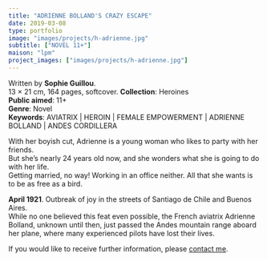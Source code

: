 ```yaml
---
title: "ADRIENNE BOLLAND'S CRAZY ESCAPE"
date: 2019-03-08
type: portfolio
image: "images/projects/h-adrienne.jpg"
subtitle: ["NOVEL 11+"]
maison: "lpm"
project_images: ["images/projects/h-adrienne.jpg"]
---
```


Written by **Sophie Guillou**.   
13 × 21 cm, 164 pages, softcover.
**Collection**: Heroines   
**Public aimed**: 11+   
**Genre**: Novel      
**Keywords**: AVIATRIX | HEROIN | FEMALE EMPOWERMENT | ADRIENNE BOLLAND | ANDES CORDILLERA

 
With her boyish cut, Adrienne is a young woman who likes to party with her friends.   
But she’s nearly 24 years old now, and she wonders what she is going to do with her life.   
Getting married, no way! Working in an office neither. All that she wants is to be as free as a bird.   

**April 1921**. 
Outbreak of joy in the streets of Santiago de Chile and Buenos Aires.   
While no one believed this feat even possible, the French aviatrix Adrienne Bolland, unknown until then, just passed the Andes mountain range aboard her plane, where many experienced pilots have lost their lives.





If you would like to receive further information, please [contact me](mailto:melanie.guillaumin.edition@gmail.com).



